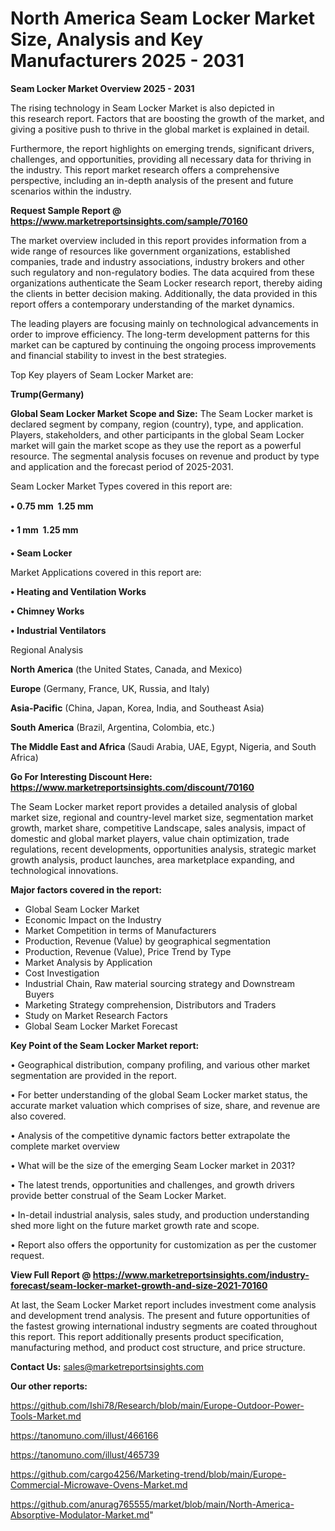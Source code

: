  # North America Seam Locker Market Size, Analysis and Key Manufacturers 2025 - 2031

<Strong> Seam Locker Market Overview 2025 - 2031</strong>

The rising technology in Seam Locker Market is also depicted in this research report. Factors that are boosting the growth of the market, and giving a positive push to thrive in the global market is explained in detail.

Furthermore, the report highlights on emerging trends, significant drivers, challenges, and opportunities, providing all necessary data for thriving in the industry. This report market research offers a comprehensive perspective, including an in-depth analysis of the present and future scenarios within the industry.

<strong>Request Sample Report @ <a href=https://www.marketreportsinsights.com/sample/70160>https://www.marketreportsinsights.com/sample/70160</a></strong>

The market overview included in this report provides information from a wide range of resources like government organizations, established companies, trade and industry associations, industry brokers and other such regulatory and non-regulatory bodies. The data acquired from these organizations authenticate the Seam Locker research report, thereby aiding the clients in better decision making. Additionally, the data provided in this report offers a contemporary understanding of the market dynamics.

The leading players are focusing mainly on technological advancements in order to improve efficiency. The long-term development patterns for this market can be captured by continuing the ongoing process improvements and financial stability to invest in the best strategies.

Top Key players of Seam Locker Market are:

<strong>Trump(Germany)</strong>

<strong><b>Global Seam Locker Market Scope and Size:</b></strong>
The Seam Locker market is declared segment by company, region (country), type, and application. Players, stakeholders, and other participants in the global Seam Locker market will gain the market scope as they use the report as a powerful resource. The segmental analysis focuses on revenue and product by type and application and the forecast period of 2025-2031.

Seam Locker Market Types covered in this report are:

<strong>• 0.75 mm  1.25 mm

• 1 mm  1.25 mm

• Seam Locker</strong>

Market Applications covered in this report are:

<strong>• Heating and Ventilation Works

• Chimney Works

• Industrial Ventilators</strong> 

Regional Analysis

<strong>North America</strong> (the United States, Canada, and Mexico)

<strong>Europe</strong> (Germany, France, UK, Russia, and Italy)

<strong>Asia-Pacific</strong> (China, Japan, Korea, India, and Southeast Asia)

<strong>South America</strong> (Brazil, Argentina, Colombia, etc.)

<strong>The Middle East and Africa</strong> (Saudi Arabia, UAE, Egypt, Nigeria, and South Africa)

<strong>Go For Interesting Discount Here: <a href=https://www.marketreportsinsights.com/discount/70160>https://www.marketreportsinsights.com/discount/70160</a></strong>

The Seam Locker market report provides a detailed analysis of global market size, regional and country-level market size, segmentation market growth, market share, competitive Landscape, sales analysis, impact of domestic and global market players, value chain optimization, trade regulations, recent developments, opportunities analysis, strategic market growth analysis, product launches, area marketplace expanding, and technological innovations.

<strong><b>Major factors covered in the report:</b></strong>
<ul>
  <li>Global Seam Locker Market </li>
  <li>Economic Impact on the Industry</li>
  <li>Market Competition in terms of Manufacturers</li>
  <li>Production, Revenue (Value) by geographical segmentation</li>
  <li>Production, Revenue (Value), Price Trend by Type</li>
  <li>Market Analysis by Application</li>
  <li>Cost Investigation</li>
  <li>Industrial Chain, Raw material sourcing strategy and Downstream Buyers</li>
  <li>Marketing Strategy comprehension, Distributors and Traders</li>
  <li>Study on Market Research Factors</li>
  <li>Global Seam Locker Market Forecast</li>
</ul>

<strong><b>Key Point of the Seam Locker Market report:</b></strong>

• Geographical distribution, company profiling, and various other market segmentation are provided in the report.

• For better understanding of the global Seam Locker market status, the accurate market valuation which comprises of size, share, and revenue are also covered.

• Analysis of the competitive dynamic factors better extrapolate the complete market overview

• What will be the size of the emerging Seam Locker market in 2031?

• The latest trends, opportunities and challenges, and growth drivers provide better construal of the Seam Locker Market.

• In-detail industrial analysis, sales study, and production understanding shed more light on the future market growth rate and scope.

• Report also offers the opportunity for customization as per the customer request.

<strong><b>View Full Report @ <a href=https://www.marketreportsinsights.com/industry-forecast/seam-locker-market-growth-and-size-2021-70160>https://www.marketreportsinsights.com/industry-forecast/seam-locker-market-growth-and-size-2021-70160</a></b></strong>


At last, the Seam Locker Market report includes investment come analysis and development trend analysis. The present and future opportunities of the fastest growing international industry segments are coated throughout this report. This report additionally presents product specification, manufacturing method, and product cost structure, and price structure.

<strong>Contact Us:</strong>
sales@marketreportsinsights.com

<strong>Our other reports:</strong>

<a href=https://github.com/Ishi78/Research/blob/main/Europe-Outdoor-Power-Tools-Market.md>https://github.com/Ishi78/Research/blob/main/Europe-Outdoor-Power-Tools-Market.md</a>

<a href=https://tanomuno.com/illust/466166>https://tanomuno.com/illust/466166</a>

<a href=https://tanomuno.com/illust/465739>https://tanomuno.com/illust/465739</a>

<a href=https://github.com/cargo4256/Marketing-trend/blob/main/Europe-Commercial-Microwave-Ovens-Market.md>https://github.com/cargo4256/Marketing-trend/blob/main/Europe-Commercial-Microwave-Ovens-Market.md</a>

<a href=https://github.com/anurag765555/market/blob/main/North-America-Absorptive-Modulator-Market.md>https://github.com/anurag765555/market/blob/main/North-America-Absorptive-Modulator-Market.md</a>"
